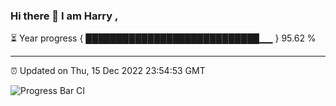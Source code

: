 ### Hi there 👋 I am Harry , 

⏳ Year progress { ████████████████████████████▁▁ } 95.62 %

---

⏰ Updated on Thu, 15 Dec 2022 23:54:53 GMT

![Progress Bar CI](https://github.com/duykhang68/duykhang68/workflows/Progress%20Bar%20CI/badge.svg)
